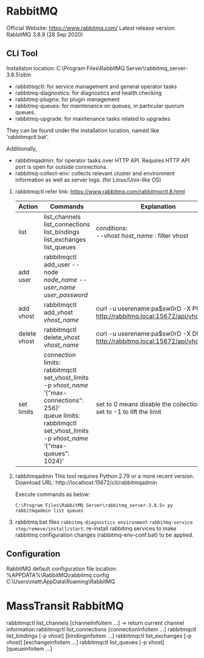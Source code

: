 # RabbitMQ

Official Website: https://www.rabbitmq.com/
Latest release version: RabbitMQ 3.8.9 (28 Sep 2020)

## CLI Tool

Installaton location: C:\Program Files\RabbitMQ Server\rabbitmq_server-3.8.5\sbin

- rabbitmqctl: for service management and general operator tasks
- rabbitmq-diagnostics: for diagnostics and health checking
- rabbitmq-plugins: for plugin management
- rabbitmq-queues: for maintenance on queues, in particular quorum queues.
- rabbitmq-upgrade: for maintenance tasks related to upgrades

They can be found under the installation location, named like 'rabbitmqctl.bat'.

Additionally, 
- rabbitmqadmin: for operator tasks over HTTP API. Requires HTTP API port is open for outside connections.
- rabbitmq-collect-env: collects relevant cluster and environment information as well as server logs. (for Linux/Unix-like OS)


1. rabbitmqctl
   refer link: https://www.rabbitmq.com/rabbitmqctl.8.html


   | Action | Commands | Explanation |
   | - | - | - |
   | list | list_channels <br/> lìst_connectìons <br/> list_bindings <br/> list_exchanges <br/> list_queues <br/> |conditions: <br/> --vhost *host_name* : filter vhost <br/> |
   | add user | rabbitmqctl add_user --node *node_name* -- *user_name* *user_password*||
   | add vhost | rabbitmqctl add_vhost *vhost_name* | curl -u userename:pa$sw0rD -X PUT http://rabbitmq.local:15672/api/vhosts/vh1 |
   | delete vhost | rabbitmqctl delete_vhost *vhost_name* | curl -u userename:pa$sw0rD -X DELETE http://rabbitmq.local:15672/api/vhosts/vh1||
   | set limits | connection limits: rabbitmqctl set_vhost_limits -p *vhost_name* '{"max-connections": 256}'<br/>queue limits: rabbitmqctl set_vhost_limits -p *vhost_name* '{"max-queues": 1024}'| set to 0 means disable the collections<br/>set to -1 to lift the limit<br/>|

   



2. rabbitmqadmin
   This tool requires Python 2.79 or a more recent version. Download URL: http://localhost:15672/cli/rabbitmqadmin
   
   Execute commands as below:

   `C:\Program Files\RabbitMQ Server\rabbitmq_server-3.8.5> py rabbitmqadmin list queues`


3. rabbitmq bat files
   `rabbitmq-diagnostics environment`
   `rabbitmq-service stop/remove/install/start`: re-install rabbitmq services to make rabbitmq configuration changes (rabbitmq-env-conf.bat) to be applied.




## Configuration

RabbitMQ default configuration file location:<br/>
%APPDATA%\RabbitMQ\rabbitmq.config<br/>
C:\Users\matt\AppData\Roaming\RabbitMQ<br/>



# MassTransit RabbitMQ

rabbitmqctl list_channels [channelinfoitem ...] -> return current channel information
rabbìtmqctl lìst_connectìons [connectìonìnfoìtem ...]
rabbitmqctl list_bindings [-p vhost] [bindinginfoitem ...]
rabbitmqctl list_exchanges [-p vhost] [exchangeinfoitem ...]
rabbitmqctl list_queues [-p vhost] [queueinfoitem ...]